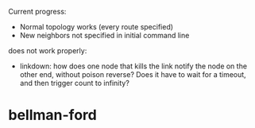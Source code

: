 Current progress:

 - Normal topology works (every route specified)
 - New neighbors not specified in initial command line
 
 does not work properly:
 - linkdown: how does one node that kills the link notify the node on the other end, without poison reverse? Does it have to wait for a timeout, and then trigger count to infinity?
 



# bellman-ford
